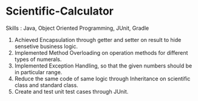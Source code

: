 # Scientific-Calculator
Skills : Java, Object Oriented Programming, JUnit, Gradle
1. Achieved Encapsulation through getter and setter on result to hide sensetive business logic.
2. Implemented Method Overloading on operation methods for different types of numerals.
3. Implemented Exception Handling, so that the given numbers should be in particular range.
4. Reduce the same code of same logic through Inheritance on scientific class and standard class.
5. Create and test unit test cases through JUnit.
